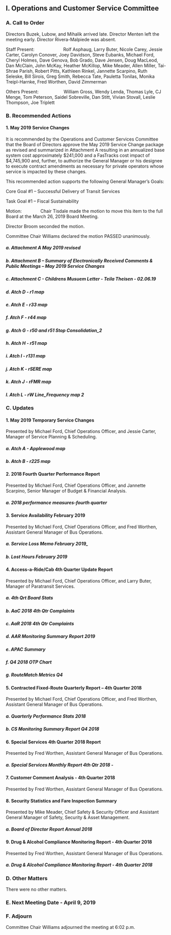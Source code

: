 ## I. Operations and Customer Service Committee

### A. Call to Order

Directors Buzek, Lubow, and Mihalik arrived late. Director Menten left the meeting early. Director Rivera-Malpiede was absent.

Staff Present:                       Rolf Asphaug, Larry Buter, Nicole Carey, Jessie Carter, Carolyn Conover, Joey Davidson, Steve Eubanks, Michael Ford, Cheryl Holmes, Dave Genova, Bob Grado, Dave Jensen, Doug MacLeod, Dan McClain, John McKay, Heather McKillop, Mike Meader, Allen Miller, Tai-Shrae Parish, Robert Pitts, Kathleen Rinkel, Jannette Scarpino, Ruth Seleske, Bill Sirois, Greg Smith, Rebecca Tate, Pauletta Tonilas, Monika Treipl-Harnke, Fred Worthen, David Zimmerman

Others Present:                    William Gross, Wendy Lenda, Thomas Lyle, CJ Menge, Tom Peterson, Saidel Sobreville, Dan Stitt, Vivian Stovall, Leslie Thompson, Joe Triplett

### B. Recommended Actions

#### 1. May 2019 Service Changes

It is recommended by the Operations and Customer Services Committee that the Board of Directors approve the May 2019 Service Change package as revised and summarized in Attachment A resulting in an annualized base system cost approximately $241,000 and a FasTracks cost impact of $4,745,900 and, further, to authorize the General Manager or his designee to execute contract amendments as necessary for private operators whose service is impacted by these changes.

This recommended action supports the following General Manager’s Goals:

Core Goal #1 – Successful Delivery of Transit Services

Task Goal #1 – Fiscal Sustainability

Motion:               Chair Tisdale made the motion to move this item to the full Board at the March 26, 2019 Board Meeting.

Director Broom seconded the motion.

Committee Chair Williams declared the motion PASSED unanimously.

##### a. Attachment A May 2019 revised

##### b. Attachment B – Summary of Electronically Received Comments & Public Meetings – May  2019 Service Changes

##### c. Attachment C - Childrens Musuem Letter - Teila Theisen - 02.06.19

##### d. Atch D - r1 map

##### e. Atch E - r33 map

##### f. Atch F - r44 map

##### g. Atch G  - r50 and r51 Stop Consolidation_2

##### h. Atch H - r51 map

##### i. Atch I - r131 map

##### j. Atch K - rSERE map

##### k. Atch J - rFMR map

##### l. Atch L - rW Line_Frequency map 2

### C. Updates

#### 1. May 2019 Temporary Service Changes

Presented by Michael Ford, Chief Operations Officer, and Jessie Carter, Manager of Service Planning & Scheduling.

##### a. Atch A - Applewood map

##### b. Atch B - r225 map

#### 2. 2018 Fourth Quarter Performance Report

Presented by Michael Ford, Chief Operations Officer, and Jannette Scarpino, Senior Manager of Budget & Financial Analysis.

##### a. 2018 performance measures-fourth quarter

#### 3. Service Availability February 2019

Presented by Michael Ford, Chief Operations Officer, and Fred Worthen, Assistant General Manager of Bus Operations.

##### a. Service Loss Memo February 2019_

##### b. Lost Hours February 2019

#### 4. Access-a-Ride/Cab 4th Quarter Update Report

Presented by Michael Ford, Chief Operations Officer, and Larry Buter, Manager of Paratransit Services.

##### a. 4th Qrt Board Stats

##### b. AaC 2018 4th Qtr Complaints

##### c. AaR 2018 4th Qtr Complaints

##### d. AAR Monitoring Summary Report 2019

##### e. APAC Summary

##### f. Q4 2018 OTP Chart

##### g. RouteMatch Metrics Q4

#### 5. Contracted Fixed-Route Quarterly Report – 4th Quarter 2018

Presented by Michael Ford, Chief Operations Officer, and Fred Worthen, Assistant General Manager of Bus Operations.

##### a. Quarterly Performance Stats 2018

##### b. CS Monitoring Summary Report Q4 2018

#### 6. Special Services 4th Quarter 2018 Report

Presented by Fred Worthen, Assistant General Manager of Bus Operations.

##### a. Special Services Monthly Report 4th Qtr 2018 -

#### 7. Customer Comment Analysis - 4th Quarter 2018

Presented by Fred Worthen, Assistant General Manager of Bus Operations.

#### 8. Security Statistics and Fare Inspection Summary

Presented by Mike Meader, Chief Safety & Security Officer and Assistant General Manager of Safety, Security & Asset Management.

##### a. Board of Director Report Annual 2018

#### 9. Drug & Alcohol Compliance Monitoring Report - 4th Quarter 2018

Presented by Fred Worthen, Assistant General Manager of Bus Operations.

##### a. Drug & Alcohol Compliance Monitoring Report - 4th Quarter 2018

### D. Other Matters

There were no other matters.

### E. Next Meeting Date - April 9, 2019

### F. Adjourn

Committee Chair Williams adjourned the meeting at 6:02 p.m.